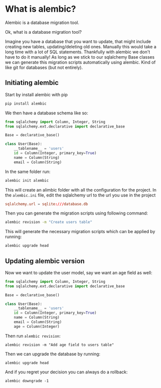 # What is alembic?
Alembic is a database migration tool. 

Ok, what is a database migration tool?

Imagine you have a database that you want to update, that might include creating new tables, updating/deleting old ones. Manually this would take a long time with a lot of SQL statements. Thankfully with alembic we don't have to do it manually! As long as we stick to our sqlalchemy Base classes we can generate this migration scripts automatically using alembic. Kind of like git for databases (but not entirely).

## Initiating alembic

Start by install alembic with pip

```bash
pip install alembic
```

We then have a database schema like so:

```python
from sqlalchemy import Column, Integer, String
from sqlalchemy.ext.declarative import declarative_base

Base = declarative_base()

class User(Base):
    __tablename__ = 'users'
    id = Column(Integer, primary_key=True)
    name = Column(String)
    email = Column(String)
```

In the same folder run:
```bash
alembic init alembic
```
This will create an alimbic folder with all the configuration for the project. In the `alembic.ini` file, edit the sqlalchemy url to the url you use in the project
```conf
sqlalchemy.url = sqlite:///database.db
```
Then you can generate the migration scripts using following command:
```bash
alembic revision -m "Create users table"
```
This will generate the necessary migration scripts which can be applied by running:
```bash
alembic upgrade head
```

## Updating alembic version

Now we want to update the user model, say we want an age field as well:

```python
from sqlalchemy import Column, Integer, String
from sqlalchemy.ext.declarative import declarative_base

Base = declarative_base()

class User(Base):
    __tablename__ = 'users'
    id = Column(Integer, primary_key=True)
    name = Column(String)
    email = Column(String)
    age = Column(Integer)
```
Then run `alembic revision`:
```shell
alembic revision -m "Add age field to users table"
```
Then we can upgrade the database by running:
```
alembic upgrade head
```
And if you regret your decision you can always do a rollback:
```
alembic downgrade -1
```